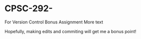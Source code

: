 # CPSC-292-
For Version Control Bonus Assignment
More text


Hopefully, making edits and commiting will get me a bonus point!
